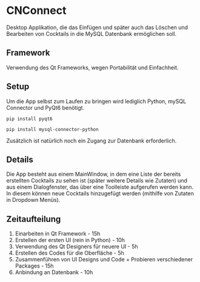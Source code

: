 # CNConnect

Desktop Applikation, die das Einfügen und später auch das Löschen und Bearbeiten von Cocktails in die MySQL Datenbank ermöglichen soll.

## Framework

Verwendung des Qt Frameworks, wegen Portabilität und Einfachheit.

## Setup

Um die App selbst zum Laufen zu bringen wird lediglich Python, mySQL Connector und PyQt6 benötigt.

`pip install pyqt6`

`pip install mysql-connector-python`

Zusätzlich ist natürlich noch ein Zugang zur Datenbank erforderlich.

## Details

Die App besteht aus einem MainWindow, in dem eine Liste der bereits erstellten Cocktails zu sehen ist (später weitere Details wie Zutaten) und aus einem Dialogfenster, das über eine Toolleiste aufgerufen werden kann.
In diesem können neue Cocktails hinzugefügt werden (mithilfe von Zutaten in Dropdown Menüs).

## Zeitaufteilung

1. Einarbeiten in Qt Framework - 15h
2. Erstellen der ersten UI (rein in Python) - 10h
3. Verwendung des Qt Designers für neuere UI - 5h
4. Erstellen des Codes für die Oberfläche - 5h
5. Zusammenführen von UI Designs und Code + Probieren verschiedener Packages - 15h
6. Anbindung an Datenbank - 10h
